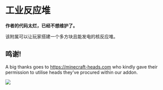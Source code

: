 # 工业反应堆
**作者的代码太烂，已经不想维护了。**

该附属可以让玩家搭建一个多方块且能发电的核反应堆。

## 鸣谢!

A big thanks goes to https://minecraft-heads.com who kindly gave their permission to utilise heads they've procured within our addon.

[![](https://minecraft-heads.com/images/banners/minecraft-heads_fullbanner_468x60.png)](https://minecraft-heads.com/)
